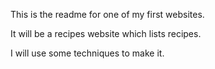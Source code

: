 This is the readme for one of my first websites.

It will be a recipes website which lists recipes.

I will use some techniques to make it.